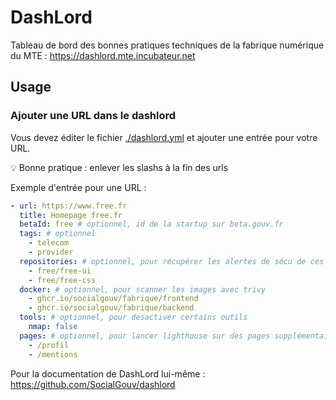 # DashLord

Tableau de bord des bonnes pratiques techniques de la fabrique numérique du MTE : https://dashlord.mte.incubateur.net

## Usage

### Ajouter une URL dans le dashlord

Vous devez éditer le fichier [./dashlord.yml](./dashlord.yaml) et ajouter une entrée pour votre URL.

💡 Bonne pratique : enlever les slashs à la fin des urls

Exemple d'entrée pour une URL :

```yml
- url: https://www.free.fr
  title: Homepage free.fr
  betaId: free # optionnel, id de la startup sur beta.gouv.fr
  tags: # optionnel
    - telecom
    - provider
  repositories: # optionnel, pour récupérer les alertes de sécu de ces repos
    - free/free-ui
    - free/free-css
  docker: # optionnel, pour scanner les images avec trivy
    - ghcr.io/socialgouv/fabrique/frontend
    - ghcr.io/socialgouv/fabrique/backend
  tools: # optionnel, pour desactiver certains outils
    nmap: false
  pages: # optionnel, pour lancer lighthouse sur des pages supplémentaires
    - /profil
    - /mentions
```

Pour la documentation de DashLord lui-même : https://github.com/SocialGouv/dashlord
